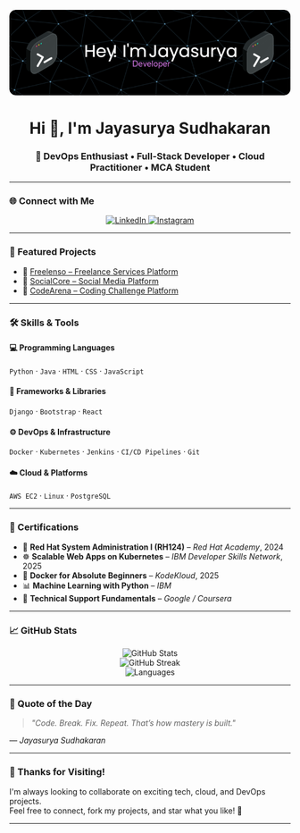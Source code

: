 <p align="center">
  <img src="./github-header-image (1).png" alt="GitHub Banner" />
</p>

<h1 align="center">Hi 👋, I'm Jayasurya Sudhakaran</h1>
<h3 align="center">🚀 DevOps Enthusiast • Full-Stack Developer • Cloud Practitioner • MCA Student</h3>

---

### 🌐 Connect with Me

<p align="center">
  <a href="https://www.linkedin.com/in/jayasuryasudhakaran/" target="_blank">
    <img src="https://img.shields.io/badge/-LinkedIn-0A66C2?style=for-the-badge&logo=linkedin&logoColor=white" alt="LinkedIn" />
  </a>
  <a href="https://instagram.com/jayasurya_88" target="_blank">
    <img src="https://img.shields.io/badge/-Instagram-E4405F?style=for-the-badge&logo=instagram&logoColor=white" alt="Instagram" />
  </a>
  
</p>

---

### 📌 Featured Projects

- 🔗 [Freelenso – Freelance Services Platform]([https://github.com/jayasurya88/freelenso](https://github.com/jayasurya88/Freelenso-Microservices-DevOps-.git))
- 🔗 [SocialCore – Social Media Platform]([https://github.com/jayasurya88/socialcore](https://github.com/jayasurya88/Socialmedia-platform---Socialcore.git))
- 🔗 [CodeArena – Coding Challenge Platform]([https://github.com/jayasurya88/codearena](https://github.com/jayasurya88/devbit--code-challange-platform.git))

---

### 🛠️ Skills & Tools

#### 💻 Programming Languages  
`Python` · `Java` · `HTML` · `CSS` · `JavaScript`

#### 🧰 Frameworks & Libraries  
`Django` · `Bootstrap` · `React`

#### ⚙️ DevOps & Infrastructure  
`Docker` · `Kubernetes` · `Jenkins` · `CI/CD Pipelines` · `Git`

#### ☁️ Cloud & Platforms  
`AWS EC2` · `Linux` · `PostgreSQL`

---

### 📜 Certifications

- 🐧 **Red Hat System Administration I (RH124)** – *Red Hat Academy*, 2024  
- ☸️ **Scalable Web Apps on Kubernetes** – *IBM Developer Skills Network*, 2025  
- 🐳 **Docker for Absolute Beginners** – *KodeKloud*, 2025  
- 📊 **Machine Learning with Python** – *IBM*  
- 🔧 **Technical Support Fundamentals** – *Google / Coursera*

---

### 📈 GitHub Stats

<p align="center">
  <img src="https://github-readme-stats.vercel.app/api?username=jayasurya88&show_icons=true&theme=tokyonight" alt="GitHub Stats" />
  <br />
  <img src="https://github-readme-streak-stats.herokuapp.com/?user=jayasurya88&theme=tokyonight" alt="GitHub Streak" />
  <br />
  <img src="https://github-readme-stats.vercel.app/api/top-langs/?username=jayasurya88&layout=compact&theme=tokyonight" alt="Languages" />
</p>

---

### 🎯 Quote of the Day

> _"Code. Break. Fix. Repeat. That’s how mastery is built."_

_— Jayasurya Sudhakaran_

---

### 🙌 Thanks for Visiting!

I'm always looking to collaborate on exciting tech, cloud, and DevOps projects.  
Feel free to connect, fork my projects, and star what you like! 🌟

---
